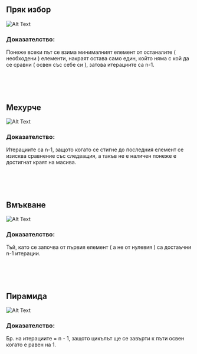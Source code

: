 
## Пряк избор
![Alt Text](https://upload.wikimedia.org/wikipedia/commons/9/94/Selection-Sort-Animation.gif)

### Доказателство:
Понеже всеки път се взима минималният елемент от останалите ( необходени ) елементи, накраят остава само един, който няма с кой да се сравни ( освен със себе си ), затова итерациите са n-1.

<br /><br /><br />

## Мехурче
![Alt Text](https://upload.wikimedia.org/wikipedia/commons/c/c8/Bubble-sort-example-300px.gif)

### Доказателство:
Итерациите са n-1, защото когато се стигне до последния елемент се изисква сравнение със следващия, а такъв не е наличен понеже е достигнат краят на масива.

<br /><br /><br />

## Вмъкване
![Alt Text](https://upload.wikimedia.org/wikipedia/commons/0/0f/Insertion-sort-example-300px.gif)

### Доказателство:
Тъй, като се започва от първия елемент ( а не от нулевия ) са достаъчни n-1 итерации.

<br /><br /><br />

## Пирамида
![Alt Text](https://upload.wikimedia.org/wikipedia/commons/4/4d/Heapsort-example.gif)

### Доказателство:
Бр. на итерациите = n - 1, защото цикълът ще се завърти к пъти освен когато е равен на 1.
